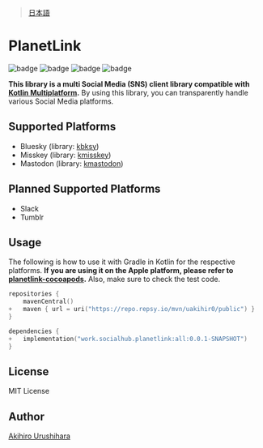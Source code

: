 > [日本語](./docs/README_ja.md)

# PlanetLink

![badge][badge-js]
![badge][badge-jvm]
![badge][badge-ios]
![badge][badge-mac]

**This library is a multi Social Media (SNS) client library compatible with [Kotlin Multiplatform](https://kotlinlang.org/docs/multiplatform.html).**
By using this library, you can transparently handle various Social Media platforms.

## Supported Platforms

- Bluesky (library: [kbksy](https://github.com/uakihir0/kbsky))
- Misskey (library: [kmisskey](https://github.com/uakihir0/kmisskey))
- Mastodon (library: [kmastodon](https://github.com/uakihir0/kmastodon))

## Planned Supported Platforms

- Slack
- Tumblr

## Usage

The following is how to use it with Gradle in Kotlin for the respective platforms. **If you are using it on the Apple platform, please refer to [planetlink-cocoapods](https://github.com/uakihir0/planetlink-cocoapods).** Also, make sure to check the test code.

```kotlin:build.gradle.kts
repositories {
    mavenCentral()
+   maven { url = uri("https://repo.repsy.io/mvn/uakihir0/public") }
}

dependencies {
+   implementation("work.socialhub.planetlink:all:0.0.1-SNAPSHOT")
}
```

## License

MIT License

## Author

[Akihiro Urushihara](https://github.com/uakihir0)

[badge-android]: http://img.shields.io/badge/-android-6EDB8D.svg
[badge-android-native]: http://img.shields.io/badge/support-[AndroidNative]-6EDB8D.svg
[badge-wearos]: http://img.shields.io/badge/-wearos-8ECDA0.svg
[badge-jvm]: http://img.shields.io/badge/-jvm-DB413D.svg
[badge-js]: http://img.shields.io/badge/-js-F8DB5D.svg
[badge-js-ir]: https://img.shields.io/badge/support-[IR]-AAC4E0.svg
[badge-nodejs]: https://img.shields.io/badge/-nodejs-68a063.svg
[badge-linux]: http://img.shields.io/badge/-linux-2D3F6C.svg
[badge-windows]: http://img.shields.io/badge/-windows-4D76CD.svg
[badge-wasm]: https://img.shields.io/badge/-wasm-624FE8.svg
[badge-apple-silicon]: http://img.shields.io/badge/support-[AppleSilicon]-43BBFF.svg
[badge-ios]: http://img.shields.io/badge/-ios-CDCDCD.svg
[badge-mac]: http://img.shields.io/badge/-macos-111111.svg
[badge-watchos]: http://img.shields.io/badge/-watchos-C0C0C0.svg
[badge-tvos]: http://img.shields.io/badge/-tvos-808080.svg